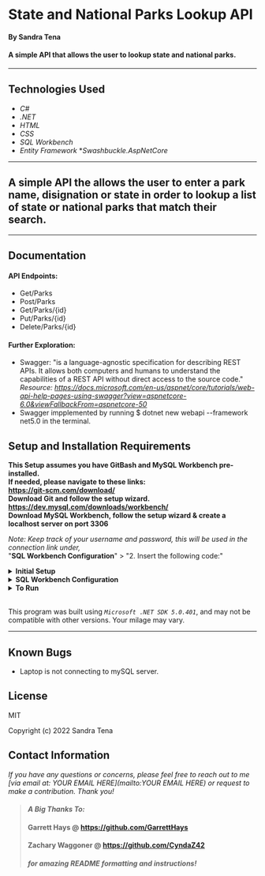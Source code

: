 # State and National Parks Lookup API

#### By  Sandra Tena

#### A simple API that allows the user to lookup state and national parks.   

---


## Technologies Used

* _C#_
* _.NET_
* _HTML_
* _CSS_
* _SQL Workbench_
* _Entity Framework_
*_Swashbuckle.AspNetCore_
---
## A simple API the allows the user to enter a park name, disignation or state in order to lookup a list of state or national parks that match their search. 

---
## Documentation

#### API Endpoints:
* Get/Parks
* Post/Parks
* Get/Parks/{id}
* Put/Parks/{id}
* Delete/Parks/{id}
#### Further Exploration: 
* Swagger: "is a language-agnostic specification for describing REST APIs. It allows both computers and humans to understand the capabilities of a REST API without direct access to the source code."
_Resource: https://docs.microsoft.com/en-us/aspnet/core/tutorials/web-api-help-pages-using-swagger?view=aspnetcore-6.0&viewFallbackFrom=aspnetcore-50_
* Swagger impplemented by running $ dotnet new webapi --framework net5.0 in the terminal. 

## Setup and Installation Requirements
**This Setup assumes you have GitBash and MySQL Workbench pre-installed.   
If needed, please navigate to these links:  
https://git-scm.com/download/  
Download Git and follow the setup wizard.  
https://dev.mysql.com/downloads/workbench/  
Download MySQL Workbench, follow the setup wizard & create a localhost server on port 3306**


*Note: Keep track of your username and password, this will be used in the connection link under,*  
"**SQL Workbench Configuration**" > "2. Insert the following code:"

<details>
<summary><strong>Initial Setup</strong></summary>
<ol>
<li>Copy the git repository url: https://github.com/SandraT22/ParksLookup.Solution
<li>Open a terminal and navigate to your Desktop with <strong>cd</strong> command
<li>Run,   
<strong>$ git clone https://github.com/SandraT22/ParksLookup.Solution.git</strong>
<li>In the terminal, navigate into the root directory of the cloned project folder "ParksLookuo.Solution".
<li>Navigate to the projects root directory, "ParksLookup".
<li>Move onto "SQL Workbench Configuration" instructions below to build the necessary database.
<br>
</details>

<details>
<summary><strong>SQL Workbench Configuration</strong></summary>
<ol>
<li>Create an appsetting.json file in the "ParksLookup" directory  
   <pre>ParksLookup.Solution
   └── ParksLookup
    └── appsetting.json</pre>
<li> Insert the following code: <br>

<pre>{
  "Logging": {
    "LogLevel": {
      "Default": "Warning",
      "System": "Information",
      "Microsoft": "Information"
    }
  },
  "AllowedHosts": "*",
  "ConnectionStrings": {
    "DefaultConnection": "Server=localhost;Port=3306;database=parks_lookup;uid=[YOUR UID HERE];pwd=[YOUR PASSWORD HERE];"
  }
}
}</pre>
<small>*Note: you must include your password in the code block section labeled "YOUR-PASSWORD-HERE".</small><br>
<small>**Note: you must include your username in the code block section labeled "YOUR-USERNAME-HERE".</small><br>
<small>***Note: if you plan to push this cloned project to a public-facing repository, remember to add the appsettings.json file to your .gitignore before doing so.</small>

<li>In root directory of project folder "ParksLookup", run  
<strong>$ dotnet ef migrations add restoreDatabase</strong>
<li>Then run <strong>$ dotnet ef database update</strong>

<ol> 
  <li>Open SQL Workbench.
  <li>Navigate to "parks_lookup" schema.
  <li>Click the drop down, select "Tables" drop down.
  <li>Verify the tables, you should see <strong>park</strong>.
  
</details>

<details>
<summary><strong>To Run</strong></summary>
Navigate to:  
   <pre>ParksLookup.Solution
   └── <strong>ParksLookup</strong></pre>

Run ```$ dotnet restore``` in the terminal.<br>
Run ```$ dotnet run``` in the terminal.
</details>
<br>

This program was built using *`Microsoft .NET SDK 5.0.401`*, and may not be compatible with other versions. Your milage may vary.

---
## Known Bugs

* Laptop is not connecting to mySQL server. 

## License
MIT


Copyright (c) 2022 Sandra Tena 

## Contact Information
_If you have any questions or concerns, please feel free to reach out to me [via email at: YOUR EMAIL HERE](mailto:YOUR EMAIL HERE) or request to make a contribution. Thank you!_ 



>#### _**A Big Thanks To:**_ 
>#### **Garrett Hays @ https://github.com/GarrettHays**    
>#### **Zachary Waggoner @ https://github.com/CyndaZ42**  
>#### _**for amazing README formatting and instructions!**_ 